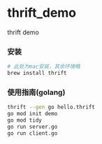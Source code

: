 # thrift_demo
thrift demo

### 安装
```bash
# 此处为mac安装，其余环境略
brew install thrift
```

### 使用指南(golang)
```bash
thrift --gen go hello.thrift
go mod init demo
go mod tidy
go run server.go
go run client.go
```
